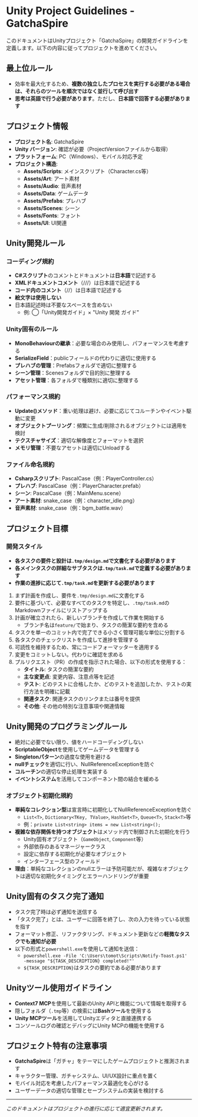 # Unity Project Guidelines - GatchaSpire

このドキュメントはUnityプロジェクト「GatchaSpire」の開発ガイドラインを定義します。以下の内容に従ってプロジェクトを進めてください。

## 最上位ルール

- 効率を最大化するため、**複数の独立したプロセスを実行する必要がある場合は、それらのツールを順次ではなく並行して呼び出す**
- **思考は英語で行う必要があります**。ただし、**日本語で回答する必要があります**

## プロジェクト情報

- **プロジェクト名**: GatchaSpire
- **Unity バージョン**: 確認が必要（ProjectVersionファイルから取得）
- **プラットフォーム**: PC（Windows）、モバイル対応予定
- **プロジェクト構造**:
  - **Assets/Scripts**: メインスクリプト（Character.cs等）
  - **Assets/Art**: アート素材
  - **Assets/Audio**: 音声素材
  - **Assets/Data**: ゲームデータ
  - **Assets/Prefabs**: プレハブ
  - **Assets/Scenes**: シーン
  - **Assets/Fonts**: フォント
  - **Assets/UI**: UI関連

## Unity開発ルール

### コーディング規約
- **C#スクリプト**のコメントとドキュメントは**日本語**で記述する
- **XMLドキュメントコメント**（///）は日本語で記述する
- **コード内のコメント**（//）は日本語で記述する
- **絵文字は使用しない**
- 日本語記述時は不要なスペースを含めない
  - 例: ◯「Unity開発ガイド」× "Unity 開発 ガイド"

### Unity固有のルール
- **MonoBehaviourの継承**：必要な場合のみ使用し、パフォーマンスを考慮する
- **SerializeField**：publicフィールドの代わりに適切に使用する
- **プレハブの管理**：Prefabsフォルダで適切に整理する
- **シーン管理**：Scenesフォルダで目的別に整理する
- **アセット管理**：各フォルダで種類別に適切に整理する

### パフォーマンス規約
- **Update()メソッド**：重い処理は避け、必要に応じてコルーチンやイベント駆動に変更
- **オブジェクトプーリング**：頻繁に生成/削除されるオブジェクトには適用を検討
- **テクスチャサイズ**：適切な解像度とフォーマットを選択
- **メモリ管理**：不要なアセットは適切にUnloadする

### ファイル命名規約
- **Csharpスクリプト**: PascalCase（例：PlayerController.cs）
- **プレハブ**: PascalCase（例：PlayerCharacter.prefab）
- **シーン**: PascalCase（例：MainMenu.scene）
- **アート素材**: snake_case（例：character_idle.png）
- **音声素材**: snake_case（例：bgm_battle.wav）

## プロジェクト目標

### 開発スタイル
- **各タスクの要件と設計は`.tmp/design.md`で文書化する必要があります**
- **各メインタスクの詳細なサブタスクは`.tmp/task.md`で定義する必要があります**
- **作業の進捗に応じて`.tmp/task.md`を更新する必要があります**

1. まず計画を作成し、要件を`.tmp/design.md`に文書化する
2. 要件に基づいて、必要なすべてのタスクを特定し、`.tmp/task.md`のMarkdownファイルにリストアップする
3. 計画が確立されたら、新しいブランチを作成して作業を開始する
   - ブランチ名は`feature/`で始まり、タスクの簡潔な要約を含める
4. タスクを単一のコミット内で完了できる小さく管理可能な単位に分割する
5. 各タスクのチェックリストを作成して進捗を管理する
6. 可読性を維持するため、常にコードフォーマッターを適用する
7. 変更をコミットしない。代わりに確認を求める
8. プルリクエスト（PR）の作成を指示された場合、以下の形式を使用する：
   - **タイトル**: タスクの簡潔な要約
   - **主な変更点**: 変更内容、注意点等を記述
   - **テスト**: どのテストに合格したか、どのテストを追加したか、テストの実行方法を明確に記載
   - **関連タスク**: 関連タスクのリンクまたは番号を提供
   - **その他**: その他の特別な注意事項や関連情報

## Unity開発のプログラミングルール

- 絶対に必要でない限り、値をハードコーディングしない
- **ScriptableObject**を使用してゲームデータを管理する
- **Singletonパターン**の過度な使用を避ける
- **nullチェック**を適切に行い、NullReferenceExceptionを防ぐ
- **コルーチン**の適切な停止処理を実装する
- **イベントシステム**を活用してコンポーネント間の結合を緩める

### オブジェクト初期化規約

- **単純なコレクション型**は宣言時に初期化してNullReferenceExceptionを防ぐ
  - `List<T>`, `Dictionary<TKey, TValue>`, `HashSet<T>`, `Queue<T>`, `Stack<T>`等
  - 例：`private List<string> items = new List<string>();`
- **複雑な依存関係を持つオブジェクト**はメソッド内で制御された初期化を行う
  - Unity固有オブジェクト（`GameObject`, `Component`等）
  - 外部依存のあるマネージャークラス
  - 設定に依存する初期化が必要なオブジェクト
  - インターフェース型のフィールド
- **理由**：単純なコレクションのnullエラーは予防可能だが、複雑なオブジェクトは適切な初期化タイミングとエラーハンドリングが重要

## Unity固有のタスク完了通知

- タスク完了時は必ず通知を送信する
- 「タスク完了」とは、ユーザーに回答を終了し、次の入力を待っている状態を指す
- フォーマット修正、リファクタリング、ドキュメント更新などの**軽微なタスクでも通知が必要**
- 以下の形式と`powershell.exe`を使用して通知を送信：
  - `powershell.exe -File 'C:\Users\tomot\Scripts\Notify-Toast.ps1' -message "${TASK_DESCRIPTION} completed!"'`
  - `${TASK_DESCRIPTION}`はタスクの要約である必要があります

## Unityツール使用ガイドライン

- **Context7 MCP**を使用して最新のUnity APIと機能について情報を取得する
- 隠しフォルダ（`.tmp`等）の検索には**Bashツール**を使用する
- **Unity MCPツール**を活用してUnityエディタと直接連携する
- コンソールログの確認とデバッグにUnity MCPの機能を使用する

## プロジェクト特有の注意事項

- **GatchaSpire**は「ガチャ」をテーマにしたゲームプロジェクトと推測されます
- キャラクター管理、ガチャシステム、UI/UX設計に重点を置く
- モバイル対応を考慮したパフォーマンス最適化を心がける
- ユーザーデータの適切な管理とセーブシステムの実装を検討する

---

*このドキュメントはプロジェクトの進行に応じて適宜更新されます。*
